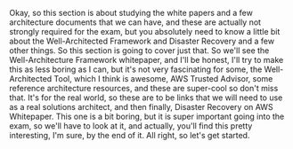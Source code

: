 
<v Stephane>Okay, so this section</v>
is about studying the white papers
and a few architecture documents that we can have,
and these are actually not strongly required for the exam,
but you absolutely need to know a little bit
about the Well-Architected Framework
and Disaster Recovery and a few other things.
So this section is going to cover just that.
So we'll see the Well-Architecture Framework whitepaper,
and I'll be honest, I'll try to make this
as less boring as I can,
but it's not very fascinating for some,
the Well-Architected Tool, which I think is awesome,
AWS Trusted Advisor,
some reference architecture resources,
and these are super-cool so don't miss that.
It's for the real world,
so these are to be links that we will need to use
as a real solutions architect,
and then finally, Disaster Recovery on AWS Whitepaper.
This one is a bit boring,
but it is super important going into the exam,
so we'll have to look at it,
and actually, you'll find this pretty interesting, I'm sure,
by the end of it.
All right, so let's get started.